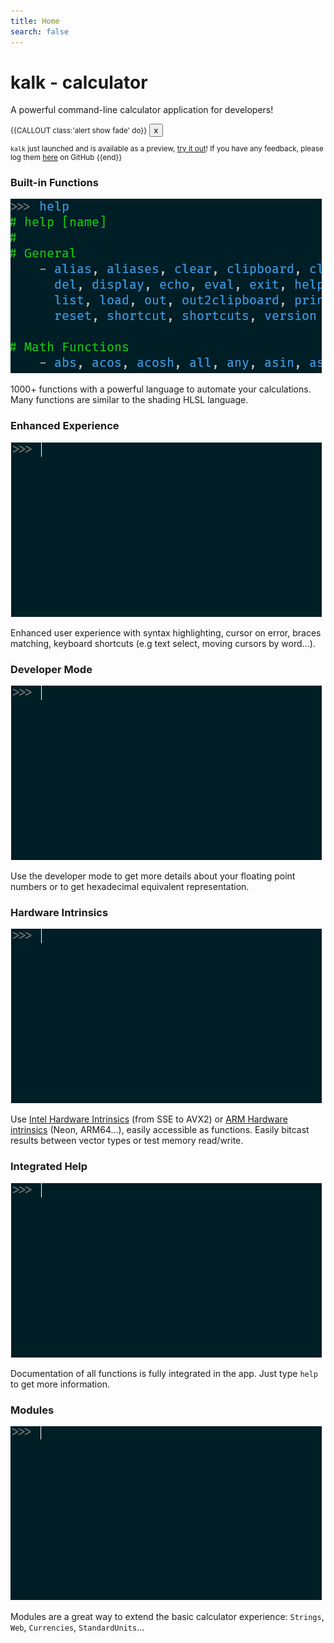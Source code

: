 ```yaml
---
title: Home
search: false
---
```

<div class="frontpage">
    <div class="jumbotron text-center">
    <h1><span class="kalk-color-0">k</span><span class="kalk-color-1">a</span><span class="kalk-color-2">l</span><span class="kalk-color-3">k</span> - calculator</h1>
    <p>A powerful command-line calculator application for developers!</p> 
    </div>
    <div class="container">
<div class="row" style="font-size:smaller">
<div class="col-sm-12">

{{CALLOUT class:'alert show fade' do}}
<button type="button" class="close" data-dismiss="alert" aria-label="Close"><span aria-hidden="true">x</span></button>

`kalk` just launched and is available as a preview, [try it out](download.md)! If you have any feedback, please log them [here]({{site.github_repo_url}}/issues/new) on GitHub <i class="fa fa-heart-o"></i>
{{end}}

</div>
</div>
    <div class="row">
<div class="col-sm-4">
    <h3><i class="fa fa-bolt kalk-color-0"></i>Built-in Functions</h3>
    <img src="img/kalk-fp-builtins.gif" class="rounded img-fluid img-card" alt="Built-in Functions"/>

1000+ functions with a powerful language to automate 
your calculations. Many functions are similar to the shading HLSL language.

</div>
<div class="col-sm-4">
    <h3><i class="fa fa-magic kalk-color-1"></i>Enhanced Experience</h3>
    <img src="img/kalk-fp-userexp.gif" class="rounded img-fluid img-card" alt="Enhanced Experience"/>

Enhanced user experience with syntax highlighting,
cursor on error, braces matching, keyboard shortcuts (e.g text select, moving cursors by word...).

</div>
<div class="col-sm-4">
    <h3><i class="fa fa-cogs kalk-color-2"></i>Developer Mode</h3>
    <img src="img/kalk-fp-devmode.gif" class="rounded img-fluid img-card" alt="Developer Mode"/>

Use the developer mode to get more details about your floating point
numbers or to get hexadecimal equivalent representation.

</div>
<div class="col-sm-4">
    <h3><i class="fa fa-h-square kalk-color-3"></i>Hardware Intrinsics</h3>
    <img src="img/kalk-fp-hwintrinsics.gif" class="rounded img-fluid img-card" alt="Hardware Intrinsics"/>

Use [Intel Hardware Intrinsics](/doc/api/intel/readme.md) (from SSE to AVX2) or [ARM Hardware intrinsics](/doc/api/arm/readme.md) (Neon, ARM64...), easily accessible as functions.
Easily bitcast results between vector types or test memory read/write.

</div>
<div class="col-sm-4">
    <h3><i class="fa fa-book kalk-color-0"></i>Integrated Help</h3>
    <img src="img/kalk-fp-help.gif" class="rounded img-fluid img-card" alt="Integrated Help"/>

Documentation of all functions is fully integrated in the app. Just type `help` to
get more information.

</div>
<div class="col-sm-4">
    <h3><i class="fa fa-th kalk-color-1"></i>Modules</h3>
    <img src="img/kalk-fp-modules.gif" class="rounded img-fluid img-card" alt="Modules"/>

Modules are a great way to extend the basic calculator experience: `Strings`,
`Web`, `Currencies`, `StandardUnits`...

</div>    
</div>
</div>

</div>
